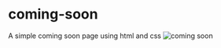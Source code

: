 # coming-soon
A simple coming soon page using html and css
![coming soon](https://user-images.githubusercontent.com/68024023/96998562-8db29480-152b-11eb-88e9-af2e7fd1d52c.png)
